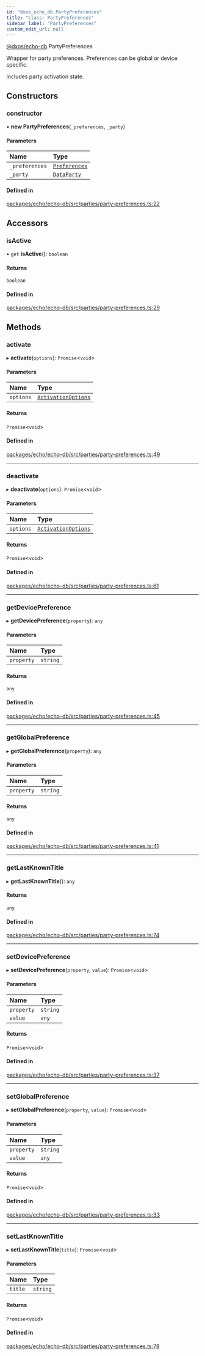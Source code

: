 ```yaml
---
id: "dxos_echo_db.PartyPreferences"
title: "Class: PartyPreferences"
sidebar_label: "PartyPreferences"
custom_edit_url: null
---
```


[@dxos/echo-db](../modules/dxos_echo_db.md).PartyPreferences

Wrapper for party preferences. Preferences can be global or device specific.

Includes party activation state.

## Constructors

### constructor

• **new PartyPreferences**(`_preferences`, `_party`)

#### Parameters

| Name | Type |
| :------ | :------ |
| `_preferences` | [`Preferences`](dxos_echo_db.Preferences.md) |
| `_party` | [`DataParty`](dxos_echo_db.DataParty.md) |

#### Defined in

[packages/echo/echo-db/src/parties/party-preferences.ts:22](https://github.com/dxos/dxos/blob/b06737400/packages/echo/echo-db/src/parties/party-preferences.ts#L22)

## Accessors

### isActive

• `get` **isActive**(): `boolean`

#### Returns

`boolean`

#### Defined in

[packages/echo/echo-db/src/parties/party-preferences.ts:29](https://github.com/dxos/dxos/blob/b06737400/packages/echo/echo-db/src/parties/party-preferences.ts#L29)

## Methods

### activate

▸ **activate**(`options`): `Promise`<`void`\>

#### Parameters

| Name | Type |
| :------ | :------ |
| `options` | [`ActivationOptions`](../interfaces/dxos_echo_db.ActivationOptions.md) |

#### Returns

`Promise`<`void`\>

#### Defined in

[packages/echo/echo-db/src/parties/party-preferences.ts:49](https://github.com/dxos/dxos/blob/b06737400/packages/echo/echo-db/src/parties/party-preferences.ts#L49)

___

### deactivate

▸ **deactivate**(`options`): `Promise`<`void`\>

#### Parameters

| Name | Type |
| :------ | :------ |
| `options` | [`ActivationOptions`](../interfaces/dxos_echo_db.ActivationOptions.md) |

#### Returns

`Promise`<`void`\>

#### Defined in

[packages/echo/echo-db/src/parties/party-preferences.ts:61](https://github.com/dxos/dxos/blob/b06737400/packages/echo/echo-db/src/parties/party-preferences.ts#L61)

___

### getDevicePreference

▸ **getDevicePreference**(`property`): `any`

#### Parameters

| Name | Type |
| :------ | :------ |
| `property` | `string` |

#### Returns

`any`

#### Defined in

[packages/echo/echo-db/src/parties/party-preferences.ts:45](https://github.com/dxos/dxos/blob/b06737400/packages/echo/echo-db/src/parties/party-preferences.ts#L45)

___

### getGlobalPreference

▸ **getGlobalPreference**(`property`): `any`

#### Parameters

| Name | Type |
| :------ | :------ |
| `property` | `string` |

#### Returns

`any`

#### Defined in

[packages/echo/echo-db/src/parties/party-preferences.ts:41](https://github.com/dxos/dxos/blob/b06737400/packages/echo/echo-db/src/parties/party-preferences.ts#L41)

___

### getLastKnownTitle

▸ **getLastKnownTitle**(): `any`

#### Returns

`any`

#### Defined in

[packages/echo/echo-db/src/parties/party-preferences.ts:74](https://github.com/dxos/dxos/blob/b06737400/packages/echo/echo-db/src/parties/party-preferences.ts#L74)

___

### setDevicePreference

▸ **setDevicePreference**(`property`, `value`): `Promise`<`void`\>

#### Parameters

| Name | Type |
| :------ | :------ |
| `property` | `string` |
| `value` | `any` |

#### Returns

`Promise`<`void`\>

#### Defined in

[packages/echo/echo-db/src/parties/party-preferences.ts:37](https://github.com/dxos/dxos/blob/b06737400/packages/echo/echo-db/src/parties/party-preferences.ts#L37)

___

### setGlobalPreference

▸ **setGlobalPreference**(`property`, `value`): `Promise`<`void`\>

#### Parameters

| Name | Type |
| :------ | :------ |
| `property` | `string` |
| `value` | `any` |

#### Returns

`Promise`<`void`\>

#### Defined in

[packages/echo/echo-db/src/parties/party-preferences.ts:33](https://github.com/dxos/dxos/blob/b06737400/packages/echo/echo-db/src/parties/party-preferences.ts#L33)

___

### setLastKnownTitle

▸ **setLastKnownTitle**(`title`): `Promise`<`void`\>

#### Parameters

| Name | Type |
| :------ | :------ |
| `title` | `string` |

#### Returns

`Promise`<`void`\>

#### Defined in

[packages/echo/echo-db/src/parties/party-preferences.ts:78](https://github.com/dxos/dxos/blob/b06737400/packages/echo/echo-db/src/parties/party-preferences.ts#L78)
